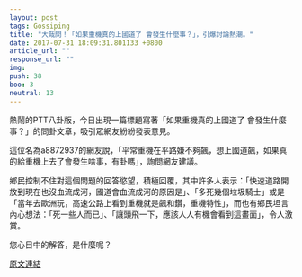 ```yaml
---
layout: post
tags: Gossiping
title: "大哉問！「如果重機真的上國道了 會發生什麼事？」，引爆討論熱潮。"
date: 2017-07-31 18:09:31.801133 +0800
article_url: ""
response_url: ""
img: 
push: 38
boo: 3
neutral: 13
---
```


熱鬧的PTT八卦版，今日出現一篇標題寫著「如果重機真的上國道了 會發生什麼事？」的問卦文章，吸引眾網友紛紛發表意見。

這位名為a8872937的網友說，「平常重機在平路嫌不夠飆，想上國道飆，如果真的給重機上去了會發生啥事，有卦嗎」，詢問網友建議。

鄉民控制不住對這個問題的回答慾望，積極回覆，其中許多人表示：「快速道路開放到現在也沒血流成河，國道會血流成河的原因是」、「多死幾個垃圾騎士」或是「當年去歐洲玩，高速公路上看到重機就是飆和鑽，重機特性」，而也有鄉民坦言內心想法：「死一些人而已」、「讓頭飛一下，應該人人有機會看到這畫面」，令人激賞。

您心目中的解答，是什麼呢？

<a href = "https://www.ptt.cc/bbs/Gossiping/M.1501216761.A.F78.html">原文連結</a>

